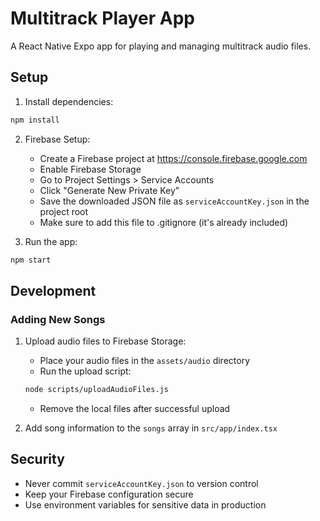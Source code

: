 # Multitrack Player App

A React Native Expo app for playing and managing multitrack audio files.

## Setup

1. Install dependencies:
```bash
npm install
```

2. Firebase Setup:
   - Create a Firebase project at https://console.firebase.google.com
   - Enable Firebase Storage
   - Go to Project Settings > Service Accounts
   - Click "Generate New Private Key"
   - Save the downloaded JSON file as `serviceAccountKey.json` in the project root
   - Make sure to add this file to .gitignore (it's already included)

3. Run the app:
```bash
npm start
```

## Development

### Adding New Songs

1. Upload audio files to Firebase Storage:
   - Place your audio files in the `assets/audio` directory
   - Run the upload script:
   ```bash
   node scripts/uploadAudioFiles.js
   ```
   - Remove the local files after successful upload

2. Add song information to the `songs` array in `src/app/index.tsx`

## Security

- Never commit `serviceAccountKey.json` to version control
- Keep your Firebase configuration secure
- Use environment variables for sensitive data in production 